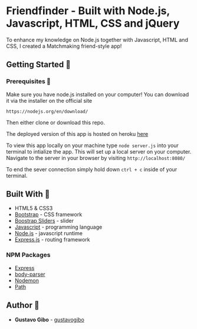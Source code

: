 # Friendfinder - Built with Node.js, Javascript, HTML, CSS and jQuery 

To enhance my knowledge on Node.js together with Javascript, HTML and CSS, I created a Matchmaking friend-style app! 

## Getting Started :floppy_disk:

### Prerequisites :open_file_folder:
Make sure you have node.js installed on your computer! You can download it via the installer on the official site
```
https://nodejs.org/en/download/
```
Then either clone or download this repo.

The deployed version of this app is hosted on heroku [here](https://damp-refuge-32889.herokuapp.com/)

To view this app locally on your machine type `node server.js` into your terminal to intialize the app. This will set up a local server on your computer. Navigate to the server in your browser by visiting `http://localhost:8080/`

To end the sever connection simply hold down `ctrl + c` inside of your terminal.

## Built With :crescent_moon:
* HTML5 & CSS3
* [Bootstrap](https://getbootstrap.com/) - CSS framework
* [Boostrap Sliders](http://seiyria.com/bootstrap-slider/) - slider
* [Javascript](https://www.javascript.com/) - programming language
* [Node.js](https://nodejs.org/en/) - javascript runtime
* [Express.js](https://expressjs.com/) - routing framework

### NPM Packages
* [Express](https://www.npmjs.com/package/express)
* [body-parser](https://www.npmjs.com/package/body-parser)
* [Nodemon](https://www.npmjs.com/package/nodemon)
* [Path](https://www.npmjs.com/package/path)

## Author :key:
* **Gustavo Gibo** - [gustavogibo](https://github.com/gustavogibo)